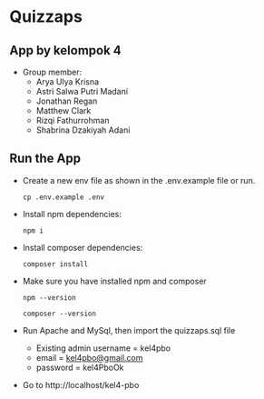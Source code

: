 # Quizzaps
## App by kelompok 4

- Group member:
  - Arya Ulya Krisna
  - Astri Salwa Putri Madani
  - Jonathan Regan
  - Matthew Clark
  - Rizqi Fathurrohman
  - Shabrina Dzakiyah Adani

## Run the App

- Create a new env file as shown in the .env.example file or run.
  ```
  cp .env.example .env
  ```

- Install npm dependencies:

  ```
  npm i
  ```

- Install composer dependencies:

  ```
  composer install
  ```

- Make sure you have installed npm and composer

  ```
  npm --version
  ```
  ```
  composer --version
  ```

- Run Apache and MySql, then import the quizzaps.sql file

  - Existing admin username = kel4pbo
  - email = kel4pbo@gmail.com
  - password = kel4PboOk

- Go to http://localhost/kel4-pbo
